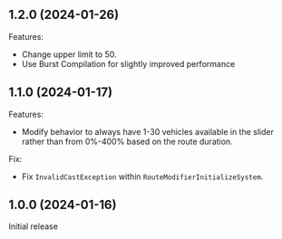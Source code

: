 ## 1.2.0 (2024-01-26)
Features:
  - Change upper limit to 50.
  - Use Burst Compilation for slightly improved performance

## 1.1.0 (2024-01-17)
Features:
  - Modify behavior to always have 1-30 vehicles available in the slider rather than from 0%-400% based on the route duration.

Fix:
  - Fix `InvalidCastException` within `RouteModifierInitializeSystem`.

## 1.0.0 (2024-01-16)
Initial release